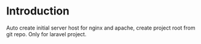 # Introduction
Auto create initial server host for nginx and apache, create project root from git repo. Only for laravel project.